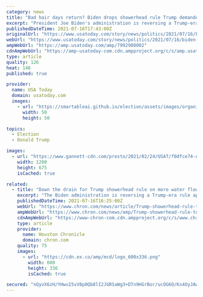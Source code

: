 ```yaml
---
category: news
title: "Bad hair days return? Biden drops showerhead rule Trump demanded for more water, 'perfect' coiffure"
excerpt: "President Joe Biden's administration is reversing a Trump-era rule that allowed more water to flow through showerheads."
publishedDateTime: 2021-07-16T17:43:00Z
originalUrl: "https://www.usatoday.com/story/news/politics/2021/07/16/biden-reverses-showerhead-rule-trump-demanded-perfect-hair/7992908002/"
webUrl: "https://www.usatoday.com/story/news/politics/2021/07/16/biden-reverses-showerhead-rule-trump-demanded-perfect-hair/7992908002/"
ampWebUrl: "https://amp.usatoday.com/amp/7992908002"
cdnAmpWebUrl: "https://amp-usatoday-com.cdn.ampproject.org/c/s/amp.usatoday.com/amp/7992908002"
type: article
quality: 126
heat: 146
published: true

provider:
  name: USA Today
  domain: usatoday.com
  images:
    - url: "https://smartableai.github.io/election/assets/images/organizations/usatoday.com-50x50.jpg"
      width: 50
      height: 50

topics:
  - Election
  - Donald Trump

images:
  - url: "https://www.gannett-cdn.com/presto/2021/02/24/USAT/f0dfce74-db67-49bb-8c0e-2000322cef95-showerhead.png?auto=webp&crop=1044,587,x5,y0&format=pjpg&width=1200"
    width: 1200
    height: 675
    isCached: true

related:
  - title: "Down the drain for Trump showerhead rule on more water flow"
    excerpt: "The Biden administration is reversing a Trump-era rule approved after the former president complained he wasn’t getting wet enough because of limits on water flow from showerheads. Now, with a new president in office,"
    publishedDateTime: 2021-07-16T16:25:00Z
    webUrl: "https://www.chron.com/news/article/Trump-showerhead-rule-to-increase-water-flow-16319053.php"
    ampWebUrl: "https://www.chron.com/news/amp/Trump-showerhead-rule-to-increase-water-flow-16319053.php"
    cdnAmpWebUrl: "https://www-chron-com.cdn.ampproject.org/c/s/www.chron.com/news/amp/Trump-showerhead-rule-to-increase-water-flow-16319053.php"
    type: article
    provider:
      name: Houston Chronicle
      domain: chron.com
    quality: 75
    images:
      - url: "https://cdn.ex.co/amp/mcd/logo_600x336.png"
        width: 600
        height: 336
        isCached: true

secured: "nQyvX6zH/YHwuI5vV8p0Qb8lI2JGRSaWg3+DTn9HGrBor/ucOG6O/Ks4OyJAwrZCOL7bKgV+gL6Q1ESAqqGUDSAwRX6YpZKOCIfNCokRmRKukH79e8lZXOkDP3Kewelzt8TGIkTt88Ezfj8KN7IqZRxtw3u4TgUOFB+OZgXn6YOFFnVW3M+B+fS5Dwa2Mzb4Ns5DD5qjU3cGFoqODCnjO7RDKAOuNnjjikjyUOevq3ucdR3lYXNFrJp+QxIlZ4t1Gf7r4EIZrnymdsJA8GRohEe7hGOMJpEksucmdd17Gax7CXPm4cjdW1j7xceez942kyCZconYC3puU2yFQwZgIDm++lrLX2ImejFaMqObKXw=;7H56Bc95DNkwvwrLb//Ifw=="
---
```


